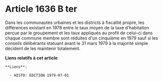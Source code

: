 # Article 1636 B ter

Dans les communautés urbaines et les districts à fiscalité propre, les différences existant en 1978 entre le taux moyen de la
taxe d'habitation perçue par le groupement et les taux appliqués au profit de celui-ci dans chaque commune membre sont
réduites d'un cinquième en 1979 sauf si les conseils délibérants statuant avant le 31 mars 1979 à la majorité simple décident
de les maintenir totalement.

**Liens relatifs à cet article**

	**Liens**:

	  - HISTO: EDITION 1979-07-01

